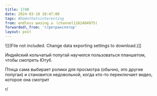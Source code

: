 ```yaml
---
title: 1740
date: 2024-03-10 18:47:00
tags: #Damnthatsinteresting
from: endless шизing ⍼ (channel1162404975)
forwarded\_from: 'r/ретранслятор'
layout: post
---
```


![[(File not included. Change data exporting settings to download.)]]

Индийский кольчатый попугай научился пользоваться планшетом, чтобы смотреть Ютуб.

Птица сама выбирает ролики для просмотра (обычно, это другие попугаи) и становится недовольной, когда кто-то переключает видео, которое она смотрит

r/
